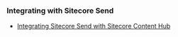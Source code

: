 ### Integrating with Sitecore Send

- [Integrating Sitecore Send with Sitecore Content Hub](/learn/integrations/send-ch)
